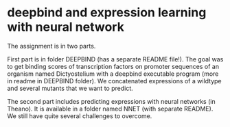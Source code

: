 # deepbind and expression learning with neural network

The assignment is in two parts. 

First part is in folder DEEPBIND (has a separate README file!).
The goal was to get binding scores of transcription factors on promoter 
sequences of an organism named Dictyostelium with a deepbind executable 
program (more in readme in DEEPBIND folder).
We concatenated expressions of a wildtype and several mutants that we
want to predict.

The second part includes predicting expressions with neural networks
(in Theano). It is available in a folder named NNET (with separate 
README). We still have quite several challenges to overcome.

